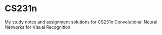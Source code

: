 # CS231n
My study notes and assignment solutions for CS231n Convolutional Neural Networks for Visual Recognition
